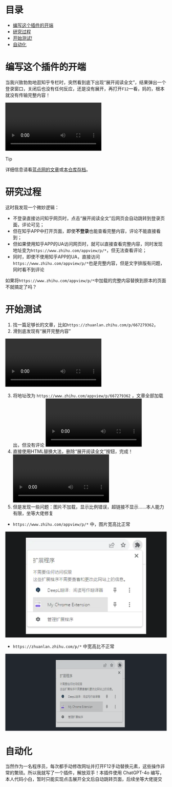 # 目录
- [编写这个插件的开端](#编写这个插件的开端)
- [研究过程](#研究过程)
- [开始测试!](#开始测试)
- [自动化](#自动化)
# 编写这个插件的开端
当我兴致勃勃地逛知乎专栏时，突然看到底下出现“展开阅读全文”，结果弹出一个登录窗口，关闭后也没有任何反应，还是没有展开，再打开`F12`一看，妈的，根本就没有传输完整内容！

<video src="zhihu/安装前.mp4" controls="controls"></video>

> [!TIP]
> 详细信息请看[蓝点网的文章](https://www.landiannews.com/archives/104111.html)或[本仓库存档](landiannews-bak.md)。

# 研究过程
这时我发现一个微妙逻辑：
- 不登录直接访问知乎网页时，点击“展开阅读全文”后网页会自动跳转到登录页面，评论可见；
- 但在知乎APP中打开页面，即使**不登录**也能查看完整内容，评论不能直接看到；
- 但如果使用知乎APP的UA访问网页时，就可以直接查看完整内容，同时发现地址变为`https://www.zhihu.com/appview/p/*`，但无法查看评论；
- 同时，即使不使用知乎APP的UA，直接访问`https://www.zhihu.com/appview/p/*`也是完整内容，但是文字排版有问题，同时看不到评论

如果将`https://www.zhihu.com/appview/p/*`中加载的完整内容替换到原本的页面不就搞定了吗？

# 开始测试

1. 找一篇足够长的文章，比如`https://zhuanlan.zhihu.com/p/667279362`，
2. 滑到底发现有“展开完整内容”

<video src="zhihu/修改网址.mp4" controls="controls"></video>

3. 将地址改为 `https://www.zhihu.com/appview/p/667279362` ，文章全部加载出，但没有评论
<video src="zhihu/HTML替换大法.mp4" controls="controls"></video>
4. 直接使用HTML替换大法，删除“展开阅读全文”按钮，完成！
<video src="zhihu/已知问题.mp4" controls="controls"></video>
5. 但是发现一些问题：图片不加载，显示比例错误，超链接不显示……本人能力有限，坐等大佬修复

- `https://www.zhihu.com/appview/p/*` 中，图片宽高比正常

![appview](zhihu/图片显示原版.png)

- `https://zhuanlan.zhihu.com/p/*` 中宽高比不正常

![alt text](zhihu/图片显示错误.png)

# 自动化

当然作为一名程序员，每次都手动修改网址并打开F12手动替换元素，这些操作非常的繁琐。所以我就写了一个插件，解放双手！本插件使用 ChatGPT-4o 编写，本人代码小白，暂时只能实现点击展开全文后自动跳转页面，后续坐等大佬提交